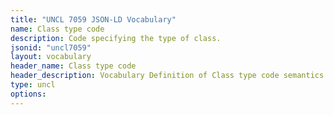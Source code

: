 ```yaml
---
title: "UNCL 7059 JSON-LD Vocabulary"
name: Class type code
description: Code specifying the type of class.
jsonid: "uncl7059"
layout: vocabulary
header_name: Class type code
header_description: Vocabulary Definition of Class type code semantics in HTML format. JSON-LD format is available at [uncl7059.jsonld](/vocabulary/uncl7059.jsonld)
type: uncl
options:
---
```


